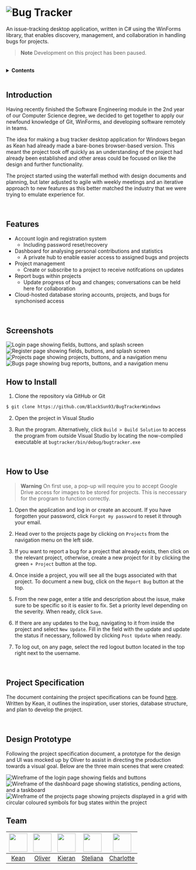 
<h1>
  <img src="bugtracker/resources/bt_readme-banner.png" alt="Bug Tracker">
</h1>

<p>
  An issue-tracking desktop application, written in C# using the WinForms library, that enables discovery, management, and collaboration in handling bugs for projects.
</p>

> **Note** Development on this project has been paused.

<br>

<details><summary><b>Contents</b></summary>
  <ul>
    <li><a href="#introduction">Introduction</a></li>
    <li><a href="#features">Features</a></li>
    <li><a href="#demo">Screenshots</a></li>
    <li><a href="#install">How to Install</a></li>
    <li><a href="#tutorial">How to Use</a></li>
    <li><a href="#specification">Project Specification</a></li>
    <li><a href="#prototype">Design Prototype</a></li>
    <li><a href="#team">Team</a></li>
  </ul>
</details>

<br>

<h2 id="introduction">
  Introduction
</h2>

Having recently finished the Software Engineering module in the 2nd year of our Computer Science degree, we decided to get together to apply our newfound knowledge of Git, WinForms, and developing software remotely in teams.

The idea for making a bug tracker desktop application for Windows began as Kean had already made a bare-bones browser-based version. This meant the project took off quickly as an understanding of the project had already been established and other areas could be focused on like the design and further functionality.

The project started using the waterfall method with design documents and planning, but later adjusted to agile with weekly meetings and an iterative approach to new features as this better matched the industry that we were trying to emulate experience for.

<br>

<h2 id="features">
  Features
</h2>

- Account login and registration system
  - Including password reset/recovery
- Dashboard for analysing personal contributions and statistics
  - A private hub to enable easier access to assigned bugs and projects
- Project management
  - Create or subscribe to a project to receive notifcations on updates
- Report bugs within projects
  - Update progress of bug and changes; conversations can be held here for collaboration
- Cloud-hosted database storing accounts, projects, and bugs for synchonised access

<br>

<h2 id="demo">
  Screenshots
</h2>

<img src="bugtracker/resources/bt_readme-login.png" alt="Login page showing fields, buttons, and splash screen">
<img src="bugtracker/resources/bt_readme-register-demo.png" alt="Register page showing fields, buttons, and splash screen">
<img src="bugtracker/resources/bt_readme-projects-demo.png" alt="Projects page showing projects, buttons, and a navigation menu">
<img src="bugtracker/resources/bt_readme-bugs-demo.png" alt="Bugs page showing bug reports, buttons, and a navigation menu">

<br>

<h2 id="install">
  How to Install
</h2>

1. Clone the repository via GitHub or Git
```bash
$ git clone https://github.com/BlackSun93/BugTrackerWindows
```

2. Open the project in Visual Studio

3. Run the program. Alternatively, click `Build > Build Solution` to access the program from outside Visual Studio by locating the now-compiled executable at `bugtracker/bin/debug/bugtracker.exe`

<br>

<h2 id="tutorial">
  How to Use
</h2>

> **Warning** On first use, a pop-up will require you to accept Google Drive access for images to be stored for projects. This is neccessary for the program to function correctly.

1. Open the application and log in or create an account. If you have forgotten your password, click `Forgot my password` to reset it through your email.

2. Head over to the projects page by clicking on `Projects` from the navigation menu on the left side.

3. If you want to report a bug for a project that already exists, then click on the relevant project, otherwise, create a new project for it by clicking the green `+ Project` button at the top.

4. Once inside a project, you will see all the bugs associated with that project. To document a new bug, click on the `Report Bug` button at the top.

5. From the new page, enter a title and description about the issue, make sure to be specific so it is easier to fix. Set a priority level depending on the severity. When ready, click `Save`.

6. If there are any updates to the bug, navigating to it from inside the project and select `New Update`. Fill in the field with the update and update the status if necessary, followed by clicking `Post Update` when ready.

7. To log out, on any page, select the red logout button located in the top right next to the username.

<br>

<h2 id="specification">
  Project Specification
</h2>

The document containing the project specifications can be found <a href="specifications.pdf">here</a>. Written by Kean, it outlines the inspiration, user stories, database structure, and plan to develop the project.

<br>

<h2 id="prototype">
  Design Prototype
</h2>

Following the project specification document, a prototype for the design and UI was mocked up by Oliver to assist in directing the production towards a visual goal. Below are the three main scenes that were created:

<img src="bugtracker/resources/bt_readme-login-wireframe.png" alt="Wireframe of the login page showing fields and buttons">
<img src="bugtracker/resources/bt_readme-dashboard-wireframe.png" alt="Wireframe of the dashboard page showing statistics, pending actions, and a taskboard">
<img src="bugtracker/resources/bt_readme-projects-wireframe.png" alt="Wireframe of the projects page showing projects displayed in a grid with circular coloured symbols for bug states within the project">

<br>

<h2 id="team">
  Team
</h2>

|<img src="https://github.com/BlackSun93.png" width="50">|<img src="https://github.com/omosborne.png" width="50">|<img src="https://github.com/kb1107.png" width="50">|<img src="https://github.com/Steliana-Guta.png" width="50">|<img src="https://github.com/CCauston113.png" width="50">|
|:---:|:---:|:---:|:---:|:---:|
|<a href="https://github.com/BlackSun93">Kean</a>|<a href="https://github.com/omosborne">Oliver</a>|<a href="https://github.com/kb1107">Kieran</a>|<a href="https://github.com/Steliana-Guta">Steliana</a>|<a href="https://github.com/CCauston113">Charlotte</a>|